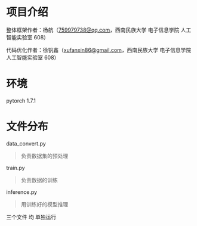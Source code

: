 # 项目介绍

整体框架作者：杨航（759979738@qq.com，西南民族大学 电子信息学院 人工智能实验室 608）

代码优化作者：徐钒鑫（xufanxin86@gmail.com，西南民族大学 电子信息学院 人工智能实验室 608）

# 环境
pytorch 1.7.1

# 文件分布

data_convert.py

> 负责数据集的预处理



train.py

> 负责数据的训练



inference.py

> 用训练好的模型推理



三个文件 均 单独运行
